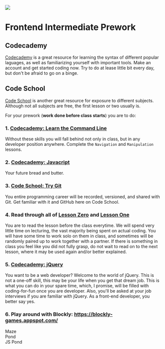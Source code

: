 ![](http://static1.squarespace.com/static/538f3fcde4b05c5fecc7a40e/t/538f48a4e4b00d94e8c253b3/1453396632576/?format=400w)
# Frontend Intermediate Prework

## Codecademy
[Codecademy](https://www.codecademy.com/) is a great resource for learning the syntax of different popular laguages, as well as familiarizing yourself with important tools. Make an account and get started coding now. Try to do at lease little bit every day, but don't be afraid to go on a binge.

## Code School
[Code School](https://www.codeschool.com/) is another great resource for exposure to different subjects. Although not all subjects are free, the first lesson or two usually is.

For your prework (**work done before class starts**) you are to do:

### 1. [Codecademy: Learn the Command Line](https://www.codecademy.com/courses/learn-the-command-line)
Without these skills you will fall behind not only in class, but in any developer position anywhere. Complete the
`Navigation` and `Manipulation` lessons.

### 2. [Codecademy: Javacript](https://www.codecademy.com/tracks/javascript)
Your future bread and butter.

### 3. [Code School: Try Git](https://try.github.io)
You entire programming career will be recorded, versioned, and shared with Git. Get familiar with it and GitHub here on Code School.

### 4. Read through all of [Lesson Zero](https://github.com/AustinCodingAcademy/frontend-intermediate-textbook/blob/master/lessons/00LessonZero.md) and [Lesson One](https://github.com/AustinCodingAcademy/frontend-intermediate-textbook/blob/master/lessons/01LessonOne.md)
You are to read the lesson before the class everytime. We will spend very little time on lecturing, the vast majority being spent on actual coding. You will have some time to work solo on them in class, and sometimes will be randomly paired up to work together with a partner. If there is something in class you feel like you did not fully grasp, do not wait to read on to the next lesson, where it may be used again and/or better explained.

### 5. [Codecademy: jQuery](https://www.codecademy.com/tracks/jquery)
You want to be a web developer? Welcome to the world of jQuery. This is not a one-off skill, this may be your life when you get that dream job. This is what you can do in your spare time, which, I promise, will be filled with coding-for-fun once you are developer. Also, you'll be asked at your job interviews if you are familiar with jQuery. As a front-end developer, you better say yes.

### 6. Play around with Blockly: https://blockly-games.appspot.com/
Maze <br>
Pond <br>
JS Pond <br>
